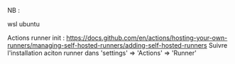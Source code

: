 NB :

wsl ubuntu

Actions runner init : 
https://docs.github.com/en/actions/hosting-your-own-runners/managing-self-hosted-runners/adding-self-hosted-runners
Suivre l'installation aciton runner dans 'settings' => 'Actions' => 'Runner'
